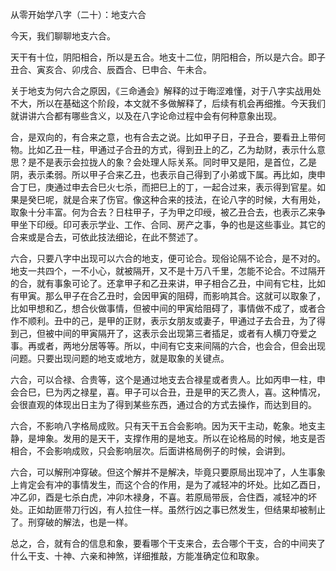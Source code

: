 从零开始学八字（二十）：地支六合

今天，我们聊聊地支六合。

天干有十位，阴阳相合，所以是五合。地支十二位，阴阳相合，所以是六合。即子丑合、寅亥合、卯戌合、辰酉合、巳申合、午未合。

关于地支为何六合之原因，《三命通会》解释的过于晦涩难懂，对于八字实战用处不大，所以在基础这个阶段，本文就不多做解释了，后续有机会再细推。今天我们就讲讲六合都有哪些含义，以及在八字论命过程中会有何种意象出现。

合，是双向的，有合来之意，也有合去之说。比如甲子日，子丑合，要看丑上带何物。比如乙丑一柱，甲通过子合丑的方式，得到丑上的乙，乙为劫财，表示什么意思？是不是表示会拉拢人的象？会处理人际关系。同时甲又是阳，是首位，乙是阴，表示柔弱。所以甲子合来乙丑，也表示自己得到了小弟或下属。再比如，庚申合丁巳，庚通过申去合巳火七杀，而把巳上的丁，一起合过来，表示得到官星。如果是癸巳呢，就是合来了伤官。像这种合来的技法，在论八字的时候，大有用处，取象十分丰富。何为合去？日柱甲子，子为甲之印绶，被乙丑合去，也表示乙来争甲坐下印绶。印可表示学业、工作、合同、房产之事，争的也是这些事业。其它的合来或是合去，可依此技法细论，在此不赘述了。

六合，只要八字中出现可以六合的地支，便可论合。现俗论隔不论合，是不对的。地支一共四个，一不小心，就被隔开，又不是十万八千里，怎能不论合。不过隔开的合，就有事象可论了。还拿甲子和乙丑来讲，甲子相合乙丑，中间有它柱，比如有甲寅。那么甲子在合乙丑时，会因甲寅的阻碍，而影响其合。这就可以取象了，比如甲想和乙，想合伙做事情，但被中间的甲寅给阻碍了，事情做不成了，或者合作不顺利。丑中的己，是甲的正财，表示女朋友或妻子，甲通过子去合丑，为了得到己，但被中间的甲寅隔开了，这表示会出现第三者插足，或者有人横刀夺爱之事。再或者，两地分居等等。所以，中间有它支来间隔的六合，也会合，但会出现问题。只要出现问题的地支或地方，就是取象的关键点。

六合，可以合禄、合贵等，这个是通过地支去合禄星或者贵人。比如丙申一柱，申会合巳，巳为丙之禄星，喜。甲子可以合丑，丑是甲的天乙贵人，喜。这种情况，会很直观的体现出日主为了得到某些东西，通过合的方式去操作，而达到目的。

六合，不影响八字格局成败。只有天干五合会影响。因为天干主动，乾象。地支主静，是坤象。发用的是天干，支撑作用的是地支。所以在论格局的时候，地支是否相合，不会影响成败，只会影响层次。后面讲格局例子的时候，会讲到。

六合，可以解刑冲穿破。但这个解并不是解决，毕竟只要原局出现冲了，人生事象上肯定会有冲的事情发生，而这个合的作用，是为了减轻冲的坏处。比如乙酉日，冲乙卯，酉是七杀白虎，冲卯木禄身，不喜。若原局带辰，合住酉，减轻冲的坏处。正如劫匪带刀行凶，有人拉住一样。虽然行凶之事已然发生，但结果却被制止了。刑穿破的解法，也是一样。

总之，合，就有合的信息和象，要看哪个干支来合，去合哪个干支，合的中间夹了什么干支、十神、六亲和神煞，详细推敲，方能准确定位和取象。

